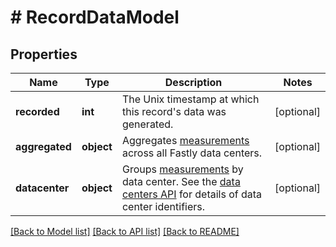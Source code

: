 # # RecordDataModel

## Properties

Name | Type | Description | Notes
------------ | ------------- | ------------- | -------------
**recorded** | **int** | The Unix timestamp at which this record&#39;s data was generated. | [optional]
**aggregated** | **object** | Aggregates [measurements](#measurements-data-model) across all Fastly data centers. | [optional]
**datacenter** | **object** | Groups [measurements](#measurements-data-model) by data center. See the [data centers API](/reference/api/utils/datacenter/) for details of data center identifiers. | [optional]

[[Back to Model list]](../../README.md#models) [[Back to API list]](../../README.md#endpoints) [[Back to README]](../../README.md)
